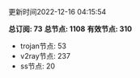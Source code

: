 更新时间2022-12-16 04:15:54

**总订阅: 73**
**总节点: 1108**
**有效节点: 310**
- trojan节点: 53
- v2ray节点: 237
- ss节点: 20
